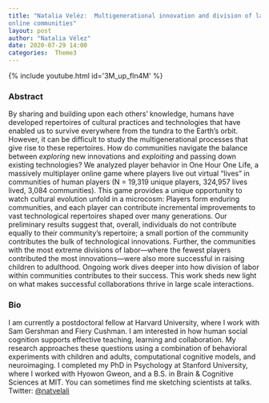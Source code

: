 ```yaml
---
title: "Natalia Veléz:  Multigenerational innovation and division of labor in
online communities"
layout: post
author: "Natalia Vélez"
date: 2020-07-29 14:00
categories:  Theme3
---
```

{% include youtube.html id='3M_up_fln4M' %}

### Abstract
By sharing and building upon each others’ knowledge, humans have developed repertoires of cultural practices and technologies that have enabled us to survive everywhere from the tundra to the Earth’s orbit. However, it can be difficult to study the multigenerational processes that give rise to these repertoires. How do communities navigate the balance between *exploring* new innovations and *exploiting* and passing down existing technologies? We analyzed player behavior in One Hour One Life, a massively multiplayer online game where players live out virtual “lives” in communities of human players (N = 19,319 unique players, 324,957 lives lived, 3,084 communities). This game provides a unique opportunity to watch cultural evolution unfold in a microcosm: Players form enduring communities, and each player can contribute incremental improvements to vast technological repertoires shaped over many generations. Our preliminary results suggest that, overall, individuals do not contribute equally to their community’s repertoire; a small portion of the community contributes the bulk of technological innovations. Further, the communities with the most extreme divisions of labor—where the fewest players contributed the most innovations—were also more successful in raising children to adulthood. Ongoing work dives deeper into how division of labor within communities contributes to their success. This work sheds new light on what makes successful collaborations thrive in large scale interactions.


### Bio
I am currently a postdoctoral fellow at Harvard University, where I work with Sam Gershman and Fiery Cushman. I am interested in how human social cognition supports effective teaching, learning and collaboration. My research approaches these questions using a combination of behavioral experiments with children and adults, computational cognitive models, and neuroimaging. I completed my PhD in Psychology at Stanford University, where I worked with Hyowon Gweon, and a B.S. in Brain & Cognitive Sciences at MIT. You can sometimes find me sketching scientists at talks. Twitter: [@natvelali](https://twitter.com/natvelali)